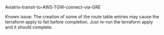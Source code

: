 Aviatrix-transit-to-AWS-TGW-connect-via-GRE

Known issue: The creation of some of the route table entries may cause the terraform apply to fail before completion. Just re-run the terraform apply and it should complete.
